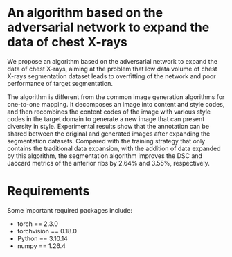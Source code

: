 # An algorithm based on the adversarial network to expand the data of chest X-rays

We propose an algorithm based on the adversarial network to expand the data 
of chest X-rays, aiming at the problem that low data volume of chest X-rays segmentation 
dataset leads to overfitting of the network and poor performance of target segmentation.

The algorithm is different from the common image generation algorithms for one-to-one 
mapping. It decomposes an image into content and style codes, and then recombines the 
content codes of the image with various style codes in the target domain to generate a new 
image that can present diversity in style. Experimental results show that the annotation can 
be shared between the original and generated images after expanding the segmentation 
datasets. Compared with the training strategy that only contains the traditional data 
expansion, with the addition of data expanded by this algorithm, the segmentation 
algorithm improves the DSC and Jaccard metrics of the anterior ribs by 2.64% and 3.55%, 
respectively.

# Requirements
Some important required packages include:
* torch == 2.3.0
* torchvision == 0.18.0
* Python == 3.10.14
* numpy == 1.26.4